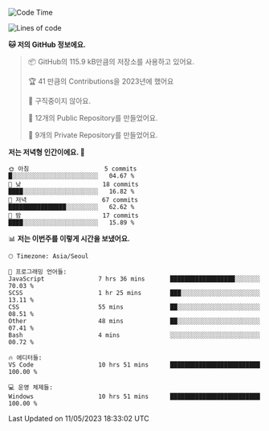   <!--START_SECTION:waka-->
![Code Time](http://img.shields.io/badge/Code%20Time-24%20hrs%2013%20mins-blue)

![Lines of code](https://img.shields.io/badge/%EC%A0%80%EB%8A%94%20%EC%97%AC%ED%83%9C%EA%B9%8C%EC%A7%80%20-3.5%20million%20%EC%A4%84%EC%9D%98%20%EC%BD%94%EB%93%9C%EB%A5%BC%20%EC%9E%91%EC%84%B1%ED%96%88%EC%96%B4%EC%9A%94.-blue)

**🐱 저의 GitHub 정보에요.** 

> 📦 GitHub의 115.9 kB만큼의 저장소를 사용하고 있어요. 
 > 
> 🏆 41 만큼의 Contributions을 2023년에 했어요
 > 
> 🚫 구직중이지 않아요.
 > 
> 📜 12개의 Public Repository를 만들었어요. 
 > 
> 🔑 9개의 Private Repository를 만들었어요. 
 > 
**저는 저녁형 인간이에요. 🦉** 

```text
🌞 아침                     5 commits           █░░░░░░░░░░░░░░░░░░░░░░░░   04.67 % 
🌆 낮　                     18 commits          ████░░░░░░░░░░░░░░░░░░░░░   16.82 % 
🌃 저녁                     67 commits          ████████████████░░░░░░░░░   62.62 % 
🌙 밤　                     17 commits          ████░░░░░░░░░░░░░░░░░░░░░   15.89 % 
```


📊 **저는 이번주를 이렇게 시간을 보냈어요.** 

```text
🕑︎ Timezone: Asia/Seoul

💬 프로그래밍 언어들: 
JavaScript               7 hrs 36 mins       ██████████████████░░░░░░░   70.03 % 
SCSS                     1 hr 25 mins        ███░░░░░░░░░░░░░░░░░░░░░░   13.11 % 
CSS                      55 mins             ██░░░░░░░░░░░░░░░░░░░░░░░   08.51 % 
Other                    48 mins             ██░░░░░░░░░░░░░░░░░░░░░░░   07.41 % 
Bash                     4 mins              ░░░░░░░░░░░░░░░░░░░░░░░░░   00.72 % 

🔥 에디터들: 
VS Code                  10 hrs 51 mins      █████████████████████████   100.00 % 

💻 운영 체제들: 
Windows                  10 hrs 51 mins      █████████████████████████   100.00 % 
```


 Last Updated on 11/05/2023 18:33:02 UTC
<!--END_SECTION:waka-->

